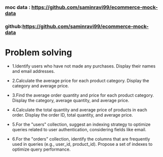 ### moc data : https://github.com/saminravi99/ecommerce-mock-data

### github:https://github.com/saminravi99/ecommerce-mock-data

# Problem solving

- 1.Identify users who have not made any purchases. Display their names and email addresses.

- 2.Calculate the average price for each product category. Display the category and average price.

- 3.Find the average order quantity and price for each product category. Display the category, average quantity, and average price.

- 4.Calculate the total quantity and average price of products in each order. Display the order ID, total quantity, and average price.

- 5.For the "users" collection, suggest an indexing strategy to optimize queries related to user authentication, considering fields like email.

- 6.For the "orders" collection, identify the columns that are frequently used in queries (e.g., user_id, product_id). Propose a set of indexes to optimize query performance.
